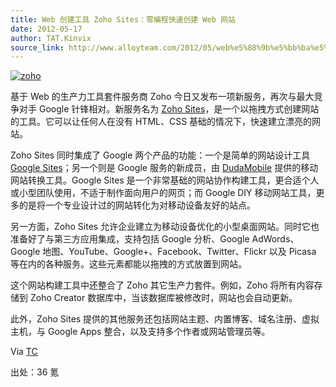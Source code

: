 ```yaml
---
title: Web 创建工具 Zoho Sites：零编程快速创建 Web 网站
date: 2012-05-17
author: TAT.Kinvix
source_link: http://www.alloyteam.com/2012/05/web%e5%88%9b%e5%bb%ba%e5%b7%a5%e5%85%b7zoho-sites%ef%bc%9a%e9%9b%b6%e7%bc%96%e7%a8%8b%e5%bf%ab%e9%80%9f%e5%88%9b%e5%bb%baweb%e7%bd%91%e7%ab%99/
---
```


[![](http://www.alloyteam.com/wp-content/uploads/auto_save_image/2012/05/090255XBx.jpg "zoho")](http://img01.36krcnd.com/resize/w_678/h_1000/wp-content/uploads/2012/05/zoho.jpg)

基于 Web 的生产力工具套件服务商 Zoho 今日又发布一项新服务，再次与最大竞争对手 Google 针锋相对。新服务名为 [Zoho Sites](http://www.zoho.com/sites/)，是一个以拖拽方式创建网站的工具。它可以让任何人在没有 HTML、CSS 基础的情况下，快速建立漂亮的网站。

Zoho Sites 同时集成了 Google 两个产品的功能：一个是简单的网站设计工具 [Google Sites](http://sites.google.com/)；另一个则是 Google 服务的新成员，由 [DudaMobile](http://www.dudamobile.com/) 提供的移动网站转换工具。Google Sites 是一个非常基础的网站协作构建工具，更合适个人或小型团队使用，不适于制作面向用户的网页；而 Google DIY 移动网站工具，更多的是将一个专业设计过的网站转化为对移动设备友好的站点。

另一方面，Zoho Sites 允许企业建立为移动设备优化的小型桌面网站。同时它也准备好了与第三方应用集成，支持包括 Google 分析、Google AdWords、Google 地图、YouTube、Google+、Facebook、Twitter、Flickr 以及 Picasa 等在内的各种服务。这些元素都能以拖拽的方式放置到网站。

这个网站构建工具中还整合了 Zoho 其它生产力套件。例如，Zoho 将所有内容存储到 Zoho Creator 数据库中，当该数据库被修改时，网站也会自动更新。

此外，Zoho Sites 提供的其他服务还包括网站主题、内置博客、域名注册、虚拟主机，与 Google Apps 整合，以及支持多个作者或网站管理员等。

Via [TC](http://techcrunch.com/2012/05/15/watch-out-google-zoho-just-launched-a-better-diy-website-builder-and-it-does-mobile-too/)

出处：36 氪